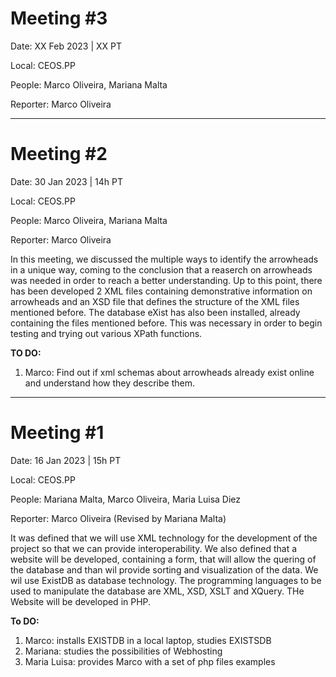 # Meeting #3

Date: XX Feb 2023 | XX PT

Local: CEOS.PP 

People: Marco Oliveira, Mariana Malta

Reporter: Marco Oliveira








--------------------------------
# Meeting #2

Date: 30 Jan 2023 | 14h PT

Local: CEOS.PP 

People: Marco Oliveira, Mariana Malta

Reporter: Marco Oliveira

In this meeting, we discussed the multiple ways to identify the arrowheads in a unique way, coming to the conclusion that a reaserch on arrowheads was needed in order to reach a better understanding.
Up to this point, there has been developed 2 XML files containing demonstrative information on arrowheads and an XSD file that defines the structure of the XML files mentioned before. The database eXist has also been installed, already containing the files mentioned before. This was necessary in order to begin testing and trying out various XPath functions.

**TO DO:**
  1. Marco: Find out if xml schemas about arrowheads already exist online and understand how they describe them.  

----------------------

# Meeting #1

Date: 16 Jan 2023 | 15h PT

Local: CEOS.PP

People: Mariana Malta, Marco Oliveira, Maria Luisa Diez

Reporter: Marco Oliveira (Revised by Mariana Malta)

It was defined that we will use XML technology  for the development of the project so that we can provide interoperability.
We also defined that a website will be developed, containing a form, that will allow the quering of the database and than wil provide sorting and visualization of the data. We wil use ExistDB as database technology.
The programming languages to be used to manipulate the database are XML, XSD, XSLT and XQuery. THe Website will be developed in PHP.

**To DO:**
  1. Marco: installs EXISTDB in a local laptop, studies EXISTSDB
  2. Mariana: studies the possibilities of Webhosting
  3. Maria Luisa: provides Marco with a set of php files examples
